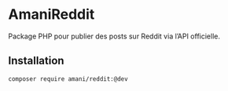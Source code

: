 # AmaniReddit

Package PHP pour publier des posts sur Reddit via l’API officielle.

## Installation
```bash
composer require amani/reddit:@dev
